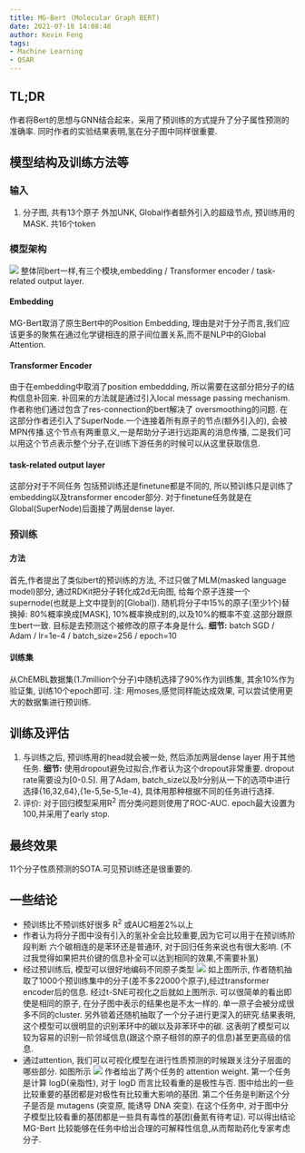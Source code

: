 ```yaml
---
title: MG-Bert (Molecular Graph BERT)
date: 2021-07-18 14:08:48
author: Kevin Feng
tags:
- Machine Learning
- QSAR
---
```


## TL;DR
作者将Bert的思想与GNN结合起来，采用了预训练的方式提升了分子属性预测的准确率. 同时作者的实验结果表明,氢在分子图中同样很重要.
<!--more-->

## 模型结构及训练方法等

### 输入
1. 分子图, 共有13个原子 外加UNK, Global作者额外引入的超级节点, 预训练用的MASK. 共16个token

### 模型架构
![](model.png)
整体同bert一样,有三个模块,embedding / Transformer encoder / task-related output layer.

#### Embedding
MG-Bert取消了原生Bert中的Position Embedding, 理由是对于分子而言,我们应该更多的聚焦在通过化学键相连的原子间位置关系,而不是NLP中的Global Attention.

#### Transformer Encoder
由于在embedding中取消了position embeddding, 所以需要在这部分把分子的结构信息补回来. 补回来的方法就是通过引入local message passing mechanism.
作者称他们通过包含了res-connection的bert解决了 oversmoothing的问题.
在这部分作者还引入了SuperNode.一个连接着所有原子的节点(额外引入的), 会被MPN传播.这个节点有两重意义,一是帮助分子进行远距离的消息传播, 二是我们可以用这个节点表示整个分子,在训练下游任务的时候可以从这里获取信息. 

#### task-related output layer
这部分对于不同任务 包括预训练还是finetune都是不同的, 所以预训练只是训练了embedding以及transformer encoder部分.
对于finetune任务就是在Global(SuperNode)后面接了两层dense layer.

### 预训练

#### 方法
首先,作者提出了类似bert的预训练的方法, 不过只做了MLM(masked language model)部分, 通过RDKit把分子转化成2d无向图, 给每个原子连接一个supernode(也就是上文中提到的[Global]). 随机将分子中15%的原子(至少1个)替换掉: 80%概率换成[MASK], 10%概率换成别的,以及10%的概率不变.这部分跟原生bert一致. 目标是去预测这个被修改的原子本身是什么.
__细节:__ batch SGD / Adam / lr=1e-4 / batch_size=256 / epoch=10

#### 训练集
从ChEMBL数据集(1.7million个分子)中随机选择了90%作为训练集, 其余10%作为验证集, 训练10个epoch即可. 注: 用moses,感觉同样能达成效果, 可以尝试使用更大的数据集进行预训练.

## 训练及评估
1. 与训练之后,  预训练用的head就会被一处, 然后添加两层dense layer 用于其他任务.
__细节:__ 使用dropout避免过拟合,作者认为这个dropout非常重要. dropout rate需要设为[0-0.5]. 用了Adam, batch_size以及lr分别从一下的选项中进行选择{16,32,64},{1e-5,5e-5,1e-4}, 具体用那种根据不同的任务进行选择.
2. 评价: 对于回归模型采用R<sup>2</sup> 而分类问题则使用了ROC-AUC. epoch最大设置为100,并采用了early stop.

## 最终效果
11个分子性质预测的SOTA.可见预训练还是很重要的.

## 一些结论
- 预训练比不预训练好很多 R<sup>2</sup> 或AUC相差2%以上
- 作者认为将分子图中没有引入的氢补全会比较重要,因为它可以用于在预训练阶段判断 六个碳相连的是苯环还是普通环, 对于回归任务来说也有很大影响. (不过我觉得如果把共价键的信息补全可以达到相同的效果,不需要补氢)
- 经过预训练后, 模型可以很好地编码不同原子类型
![](tsne.png)
如上图所示, 作者随机抽取了1000个预训练集中的分子(差不多22000个原子),经过transformer encoder后的信息. 经过t-SNE可视化之后就如上图所示. 可以很简单的看出即使是相同的原子, 在分子图中表示的结果也是不太一样的. 单一原子会被分成很多不同的cluster. 另外锁着还随机抽取了一个分子进行更深入的研究.结果表明,这个模型可以很明显的识别苯环中的碳以及非苯环中的碳. 这表明了模型可以较为容易的识别一阶邻域信息(跟这个原子相邻的原子的信息)甚至更高级的信息.
- 通过attention, 我们可以可视化模型在进行性质预测的时候跟关注分子层面的哪些部分. 如图所示
![](att.png)
作者给出了两个任务的 attention weight. 第一个任务是计算 logD(亲脂性), 对于 logD 而言比较看重的是极性与否. 图中给出的一些比较重要的基团都是对极性有比较重大影响的基团.
第二个任务是判断这个分子是否是 mutagens (突变原, 能诱导 DNA 突变). 在这个任务中, 对于图中分子模型比较看重的基团都是一些具有毒性的基团(叠氮有待考证).
可以得出结论 MG-Bert 比较能够在任务中给出合理的可解释性信息,从而帮助药化专家考虑分子.